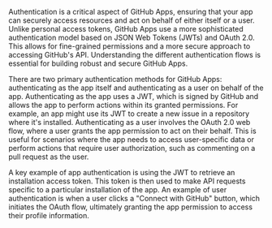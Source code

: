 Authentication is a critical aspect of GitHub Apps, ensuring that your app can securely access resources and act on behalf of either itself or a user. Unlike personal access tokens, GitHub Apps use a more sophisticated authentication model based on JSON Web Tokens (JWTs) and OAuth 2.0. This allows for fine-grained permissions and a more secure approach to accessing GitHub's API. Understanding the different authentication flows is essential for building robust and secure GitHub Apps.

There are two primary authentication methods for GitHub Apps: authenticating as the app itself and authenticating as a user on behalf of the app. Authenticating as the app uses a JWT, which is signed by GitHub and allows the app to perform actions within its granted permissions. For example, an app might use its JWT to create a new issue in a repository where it's installed. Authenticating as a user involves the OAuth 2.0 web flow, where a user grants the app permission to act on their behalf. This is useful for scenarios where the app needs to access user-specific data or perform actions that require user authorization, such as commenting on a pull request as the user.

A key example of app authentication is using the JWT to retrieve an installation access token. This token is then used to make API requests specific to a particular installation of the app. An example of user authentication is when a user clicks a "Connect with GitHub" button, which initiates the OAuth flow, ultimately granting the app permission to access their profile information.